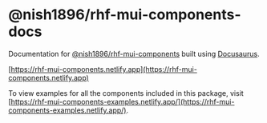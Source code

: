 # @nish1896/rhf-mui-components-docs

Documentation for [@nish1896/rhf-mui-components](https://www.npmjs.com/package/@nish1896/rhf-mui-components) built using [Docusaurus](https://docusaurus.io/).

[https://rhf-mui-components.netlify.app](https://rhf-mui-components.netlify.app)

To view examples for all the components included in this package, visit [https://rhf-mui-components-examples.netlify.app/](https://rhf-mui-components-examples.netlify.app/).